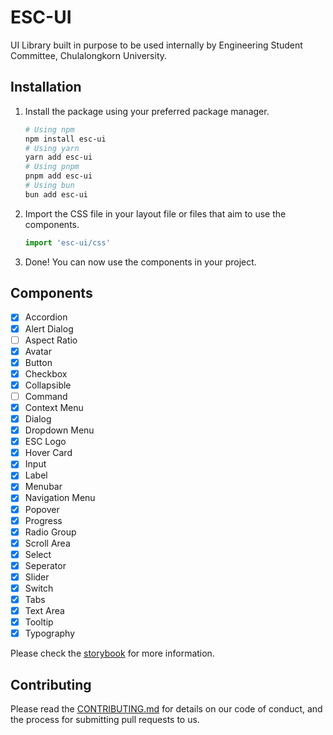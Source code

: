 # ESC-UI

UI Library built in purpose to be used internally by Engineering Student Committee, Chulalongkorn University.

## Installation

1. Install the package using your preferred package manager.

   ```bash
   # Using npm
   npm install esc-ui
   # Using yarn
   yarn add esc-ui
   # Using pnpm
   pnpm add esc-ui
   # Using bun
   bun add esc-ui
   ```

1. Import the CSS file in your layout file or files that aim to use the components.

   ```js
   import 'esc-ui/css'
   ```

1. Done! You can now use the components in your project.

## Components

- [x] Accordion
- [x] Alert Dialog
- [ ] Aspect Ratio
- [x] Avatar
- [x] Button
- [x] Checkbox
- [x] Collapsible
- [ ] Command
- [x] Context Menu
- [x] Dialog
- [x] Dropdown Menu
- [x] ESC Logo
- [x] Hover Card
- [x] Input
- [x] Label
- [x] Menubar
- [x] Navigation Menu
- [x] Popover
- [x] Progress
- [x] Radio Group
- [x] Scroll Area
- [x] Select
- [x] Seperator
- [x] Slider
- [x] Switch
- [x] Tabs
- [x] Text Area
- [x] Tooltip
- [x] Typography

Please check the [storybook](https://esc-chula.github.io/esc-ui/) for more information.

## Contributing

Please read the [CONTRIBUTING.md](CONTRIBUTING.md) for details on our code of conduct, and the process for submitting pull requests to us.
